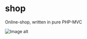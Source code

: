 # shop
Online-shop, written in pure PHP-MVC

![Image alt](https://github.com/sver4-ok/shop/blob/master/shop.png)
